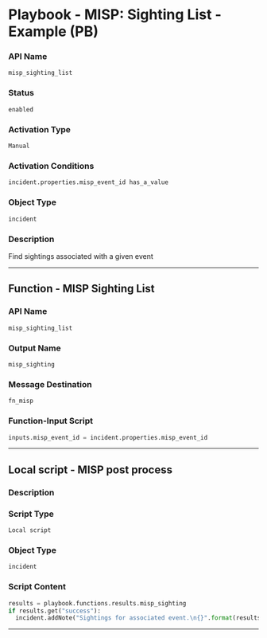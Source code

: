 <!--
    DO NOT MANUALLY EDIT THIS FILE
    THIS FILE IS AUTOMATICALLY GENERATED WITH resilient-sdk codegen
    Generated with resilient-sdk v51.0.2.2.1096
-->

# Playbook - MISP: Sighting List - Example (PB)

### API Name
`misp_sighting_list`

### Status
`enabled`

### Activation Type
`Manual`

### Activation Conditions
`incident.properties.misp_event_id has_a_value`

### Object Type
`incident`

### Description
Find sightings associated with a given event


---
## Function - MISP Sighting List

### API Name
`misp_sighting_list`

### Output Name
`misp_sighting`

### Message Destination
`fn_misp`

### Function-Input Script
```python
inputs.misp_event_id = incident.properties.misp_event_id
```

---

## Local script - MISP post process

### Description


### Script Type
`Local script`

### Object Type
`incident`

### Script Content
```python
results = playbook.functions.results.misp_sighting
if results.get("success"):
  incident.addNote("Sightings for associated event.\n{}".format(results.get("content", {})))
```

---

